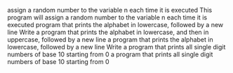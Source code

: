 assign a random number to the variable n each time it is executed
This program will assign a random number to the variable n each time it is executed
program that prints the alphabet in lowercase, followed by a new line
Write a program that prints the alphabet in lowercase, and then in uppercase, followed by a new line
a program that prints the alphabet in lowercase, followed by a new line
Write a program that prints all single digit numbers of base 10 starting from 0
a program that prints all single digit numbers of base 10 starting from 0
